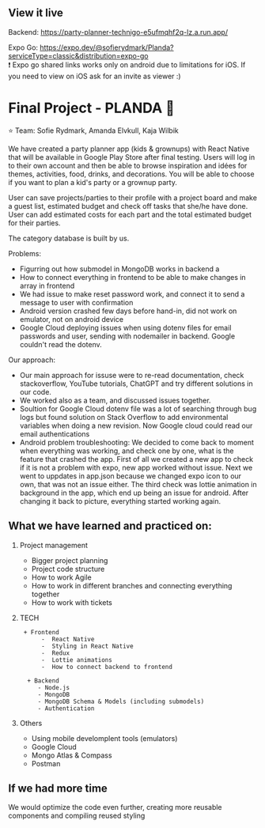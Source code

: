 ## View it live
Backend: https://party-planner-technigo-e5ufmqhf2q-lz.a.run.app/

Expo Go: https://expo.dev/@sofierydmark/Planda?serviceType=classic&distribution=expo-go <br>
❗  Expo go shared links works only on android due to limitations for iOS. If you need to view on iOS ask for an invite as viewer :) 

# Final Project - PLANDA 🐼

⭐ Team: Sofie Rydmark, Amanda Elvkull, Kaja Wilbik

We have created a party planner app (kids & grownups) with React Native that will be available in Google Play Store after final testing. Users will log in to their own account and then be able to browse inspiration and idées for themes, activities, food, drinks, and decorations. You will be able to choose if you want to plan a kid's party or a grownup party. 

User can save projects/parties to their profile with a project board and make a guest list, estimated budget and check off tasks that she/he have done. User can add estimated costs for each part and the total estimated budget for their parties. 

The category database is built by us.

Problems: 
- Figurring out how submodel in MongoDB works in backend a
- How to connect everything in frontend to be able to make changes in array in frontend
- We had issue to make reset password work, and connect it to send a message to user with confirmation
- Android version crashed few days before hand-in, did not work on emulator, not on android device
- Google Cloud deploying issues when using dotenv files for email passwords and user, sending with nodemailer in backend. Google couldn't read the dotenv.

Our approach:
- Our main approach for issuse were to re-read documentation, check stackoverflow, YouTube tutorials, ChatGPT and try different solutions in our     code.
- We worked also as a team, and discussed issues together. 
- Soultion for Google Cloud dotenv file was a lot of searching through bug logs but found solution on Stack Overflow to add environmental variables when doing a new revision. Now Google cloud could read our email authentications
- Android problem troubleshooting: We decided to come back to moment when everything was working, and check one by one, what is the feature that crashed the app. First of all we created a new app to check if it is not a problem with expo, new app worked without issue. Next we went to uppdates in app.json because we changed expo icon to our own, that was not an issue either. The third check was lottie animation in background in the app, which end up being an issue for android. After changing it back to picture, everything started working again. 

<h2> What we have learned and practiced on: </h2>

1. Project management 
      - Bigger project planning
      - Project code structure
      - How to work Agile
      - How to work in different branches and connecting everything together 
      - How to work with tickets

2. TECH

        + Frontend 
             -  React Native 
             -  Styling in React Native 
             -  Redux 
             -  Lottie animations 
             -  How to connect backend to frontend 

         + Backend 
            - Node.js
            - MongoDB
            - MongoDB Schema & Models (including submodels) 
            - Authentication  
      
3. Others

     - Using mobile develomplent tools (emulators) 
     - Google Cloud
     - Mongo Atlas & Compass 
     - Postman
 
 <h2> If we had more time </h2>
 We would optimize the code even further, creating more reusable components and compiling reused styling
 
